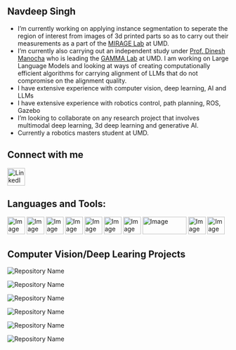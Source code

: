 ## Navdeep Singh

- I’m currently working on applying instance segmentation to seperate the region of interest from images of 3d printed parts so as to carry out their measurements as a part of the [MIRAGE Lab](https://forms.office.com/r/sPbi8khC7G) at UMD.
- I’m currently also carrying out an independent study under [Prof. Dinesh Manocha](https://www.cs.umd.edu/people/dmanocha) who is leading the [GAMMA Lab](https://gamma.umd.edu/) at UMD. I am working on Large Language Models and looking at 
  ways of creating computationally efficient algorithms for carrying alignment of LLMs that do not compromise on the alignment quality.
- I have extensive experience with computer vision, deep learning, AI and LLMs
- I have extensive experience with robotics control, path planning, ROS, Gazebo
- I’m looking to collaborate on any research project that involves multimodal deep learning, 3d deep learning and generative AI.
- Currently a robotics masters student at UMD.

## Connect with me
<a href=https://www.linkedin.com/in/navdeep-singh-8b2bab194/>
    <img src="https://github.com/user-attachments/assets/060ae803-cbbd-4539-b47c-09d65ed190f9" alt="LinkedIn" width="40" />
</a>

## Languages and Tools:
<img src="https://github.com/user-attachments/assets/fdb85559-3b31-4495-91c8-f815add0e253" alt="Image" width="40" height="40" /> <img src="https://github.com/user-attachments/assets/0cb5abde-1f8a-404e-be5f-0b746e10f7fc" alt="Image" width="40" height="40" /> <img src="https://github.com/user-attachments/assets/d9338e5e-5107-440d-9943-39f06f529520" alt="Image" width="40" height="40" /> <img src= "https://github.com/user-attachments/assets/8152cdb4-9bcc-4348-889a-52442c7c9b25" alt="Image" width="40" height="40" /> <img src= "https://github.com/user-attachments/assets/f5215091-16b7-453a-8bc0-8cfb823e3522" alt="Image" width="40" height="40" /> <img src= "https://github.com/user-attachments/assets/be7fb5b6-e8f9-4726-8cf4-ecfe422d041f" alt="Image" width="40" height="40" /> <img src= "https://github.com/user-attachments/assets/7caf574f-51be-4809-9ac1-b01b5ac18417" alt="Image" width="40" height="40" /> <img src= "https://github.com/user-attachments/assets/01f26404-10e5-47f4-bf8b-7b68adfabab2" alt="Image" width="100" height="40" /> <img src= "https://github.com/user-attachments/assets/304799c7-b276-4a81-8e74-b19ed0fa4f20" alt="Image" width="40" height="40" /> <img src= "https://github.com/user-attachments/assets/74b5b652-3351-4131-9ab6-50b191f4d3ed" alt="Image" width="40" height="40" /> 

## Computer Vision/Deep Learing Projects

![Repository Name](https://img.shields.io/badge/Repository-part_dimensions_project-blue?style=flat-square)

![Repository Name](https://img.shields.io/badge/Repository-Realtime_segmentation-blue?style=flat-square)

![Repository Name](https://img.shields.io/badge/Repository-stereo_vision-blue?style=flat-square)

![Repository Name](https://img.shields.io/badge/Repository-Emotion_detection-blue?style=flat-square)

![Repository Name](https://img.shields.io/badge/Repository-Structure-from-motion-and-Bundle-Adjustment-blue?style=flat-square)

![Repository Name](https://img.shields.io/badge/Repository-stereo_vision-blue?style=flat-square)


